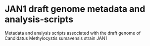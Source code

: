 # JAN1 draft genome metadata and analysis-scripts
Metadata and analysis scripts associated with the draft genome of Candidatus Methylocystis sumavensis strain JAN1
